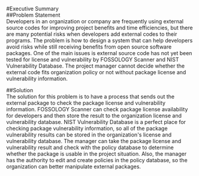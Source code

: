 #Executive Summary<br>
##Problem Statement<br>
Developers in an organization or company are frequently using external source codes for improving project benefits and time efficiencies,
but there are many potential risks when developers add external codes to their programs. The problem is how to design a system that can help developers avoid risks while still receiving benefits from open source software packages. One of the main issues is external source code has not yet been tested for license and vulnerability by FOSSOLOGY Scanner and NIST Vulnerability Database. The project manager cannot decide whether the external code fits organization policy or not without package license and vulnerability information.<br>

##Solution<br>
The solution for this problem is to have a process that sends out the external package to check the package license and vulnerability information. FOSSOLOGY Scanner can check package license availability for developers and then store the result to the organization license and vulnerability database. NIST Vulnerability Database is a perfect place for checking package vulnerability information, so all of the package vulnerability results can be stored in the organization's license and vulnerability database. The manager can take the package license and vulnerability result and check with the policy database to determine whether the package is usable in the project situation. Also, the manager has the authority to edit and create policies in the policy database, so the organization can better manipulate external packages.<br>
